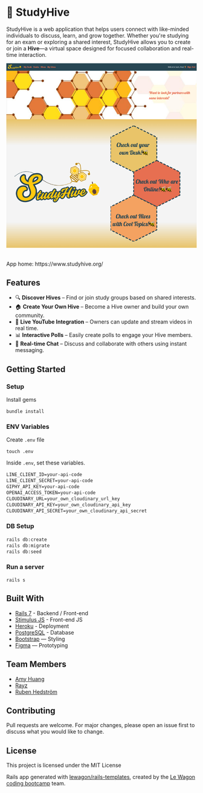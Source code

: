 # 🐝 StudyHive

StudyHive is a web application that helps users connect with like-minded individuals to discuss, learn, and grow together. Whether you're studying for an exam or exploring a shared interest, StudyHive allows you to create or join a **Hive**—a virtual space designed for focused collaboration and real-time interaction.


![StudyHive Landing Page](screenshots/landing-page.png)

<br>
App home: https://www.studyhive.org/
   
## Features

- 🔍 **Discover Hives** – Find or join study groups based on shared interests.
- 🏠 **Create Your Own Hive** – Become a Hive owner and build your own community.
- 🎥 **Live YouTube Integration** – Owners can update and stream videos in real time.
- 📊 **Interactive Polls** – Easily create polls to engage your Hive members.
- 💬 **Real-time Chat** – Discuss and collaborate with others using instant messaging.

## Getting Started
### Setup

Install gems
```
bundle install
```

### ENV Variables
Create `.env` file
```
touch .env
```
Inside `.env`, set these variables.
```
LINE_CLIENT_ID=your-api-code
LINE_CLIENT_SECRET=your-api-code
GIPHY_API_KEY=your-api-code
OPENAI_ACCESS_TOKEN=your-api-code
CLOUDINARY_URL=your_own_cloudinary_url_key
CLOUDINARY_API_KEY=your_own_cloudinary_api_key
CLOUDINARY_API_SECRET=your_own_cloudinary_api_secret
```

### DB Setup
```
rails db:create
rails db:migrate
rails db:seed
```

### Run a server
```
rails s
```

## Built With
- [Rails 7](https://guides.rubyonrails.org/) - Backend / Front-end
- [Stimulus JS](https://stimulus.hotwired.dev/) - Front-end JS
- [Heroku](https://heroku.com/) - Deployment
- [PostgreSQL](https://www.postgresql.org/) - Database
- [Bootstrap](https://getbootstrap.com/) — Styling
- [Figma](https://www.figma.com) — Prototyping

## Team Members
- [Amy Huang](https://www.linkedin.com/in/amyhuang-ntu/)
- [Rayz](https://github.com/authorminator)
- [Ruben Hedström](https://github.com/rubenhed)

## Contributing
Pull requests are welcome. For major changes, please open an issue first to discuss what you would like to change.

## License
This project is licensed under the MIT License


Rails app generated with [lewagon/rails-templates](https://github.com/lewagon/rails-templates), created by the [Le Wagon coding bootcamp](https://www.lewagon.com) team.
